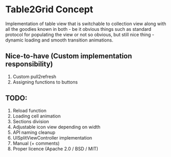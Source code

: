 # Table2Grid Concept

Implementation of table view that is switchable to collection view along with all the goodies known in both - be it obvious things such as standard protocol for populating the view or not so obvious, but still nice thing - dynamic loading and smooth transition animations.

## Nice-to-have (Custom implementation responsibility)

1. Custom pull2refresh
2. Assigning functions to buttons


## TODO:

1. Reload function
2. Loading cell animation
3. Sections division
4. Adjustable icon view depending on width
5. API naming cleanup 
6. UISplitViewController implementation
7. Manual (+ comments)
8. Proper licence (Apache 2.0 / BSD / MIT)